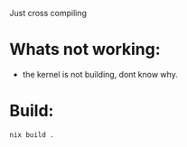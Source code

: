 Just cross compiling

Whats not working:
==================

- the kernel is not building, dont know why.


Build:
===== 
```
nix build .
```
